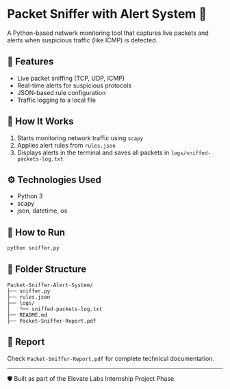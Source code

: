 
# Packet Sniffer with Alert System 🚨

A Python-based network monitoring tool that captures live packets and alerts when suspicious traffic (like ICMP) is detected.

## 📌 Features
- Live packet sniffing (TCP, UDP, ICMP)
- Real-time alerts for suspicious protocols
- JSON-based rule configuration
- Traffic logging to a local file

## 🚀 How It Works
1. Starts monitoring network traffic using `scapy`
2. Applies alert rules from `rules.json`
3. Displays alerts in the terminal and saves all packets in `logs/sniffed-packets-log.txt`

## ⚙️ Technologies Used
- Python 3
- scapy
- json, datetime, os

## 🧪 How to Run
```bash
python sniffer.py
```

## 📂 Folder Structure
```
Packet-Sniffer-Alert-System/
├── sniffer.py
├── rules.json
├── logs/
│   └── sniffed-packets-log.txt
├── README.md
├── Packet-Sniffer-Report.pdf

```

## 📄 Report
Check `Packet-Sniffer-Report.pdf` for complete technical documentation.

---

🛡️ Built as part of the Elevate Labs Internship Project Phase.
